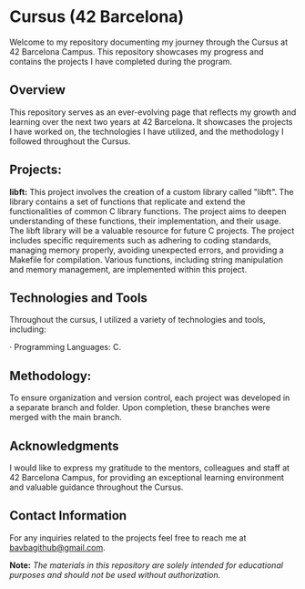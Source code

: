 # Cursus (42 Barcelona)

Welcome to my repository documenting my journey through the Cursus at 42 Barcelona Campus. This repository showcases my progress and contains the projects I have completed during the program.

## **Overview**

This repository serves as an ever-evolving page that reflects my growth and learning over the next two years at 42 Barcelona. It showcases the projects I have worked on, the technologies I have utilized, and the methodology I followed throughout the Cursus.

## **Projects:**

**libft:** This project involves the creation of a custom library called "libft". The library contains a set of functions that replicate and extend the functionalities of common C library functions. The project aims to deepen understanding of these functions, their implementation, and their usage. The libft library will be a valuable resource for future C projects. The project includes specific requirements such as adhering to coding standards, managing memory properly, avoiding unexpected errors, and providing a Makefile for compilation. Various functions, including string manipulation and memory management, are implemented within this project.

## **Technologies and Tools**

Throughout the cursus, I utilized a variety of technologies and tools, including:

· Programming Languages: C. 

## **Methodology:**

To ensure organization and version control, each project was developed in a separate branch and folder. Upon completion, these branches were merged with the main branch.

## **Acknowledgments**

I would like to express my gratitude to the mentors, colleagues and staff at 42 Barcelona Campus, for providing an exceptional learning environment and valuable guidance throughout the Cursus.

## **Contact Information**

For any inquiries related to the projects feel free to reach me at bavbagithub@gmail.com.

**Note:** _The materials in this repository are solely intended for educational purposes and should not be used without authorization._
